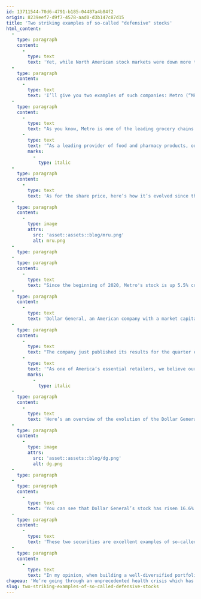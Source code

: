 ```yaml
---
id: 13711544-70d6-4791-b185-04487a4b84f2
origin: 8239eef7-d9f7-4578-aad0-d3b147c87d15
title: 'Two striking examples of so-called "defensive" stocks'
html_content:
  -
    type: paragraph
    content:
      -
        type: text
        text: 'Yet, while North American stock markets were down more than 30% from their peak, some stocks have not only withstood the downside well, but are now reaching historic highs. This is the definition of a truly defensive stock.'
  -
    type: paragraph
    content:
      -
        type: text
        text: 'I’ll give you two examples of such companies: Metro (“MRU”) and Dollar General (“DG”), two securities that we hold in our managed portfolios.'
  -
    type: paragraph
    content:
      -
        type: text
        text: "As you know, Metro is one of the leading grocery chains in Canada. In my opinion, it’s probably the best managed company in the industry in Canada, possibly in North America. During the crisis, Metro sales exploded upward. In its most recent quarter, which ended on March 14 (so with almost two weeks of the quarter affected by the pandemic), Metro's comparable store sales increased by 9.7%. In addition, during the conference call that followed the publication of these results, management indicated that same-store sales increased 25% in the month following the end of the most recent quarter. Despite higher spending due to government-mandated health standards, earnings per share were $0.69 in the quarter, up 20.4% from a year earlier. In the press release announcing these results, Mr. Eric La Flèche, President and Chief Executive Officer of Metro, wrote: "
      -
        type: text
        text: '“As a leading provider of food and pharmacy products, our teams are fully dedicated to serving the everyday essential needs of our customers safely and responsibly."'
        marks:
          -
            type: italic
  -
    type: paragraph
    content:
      -
        type: text
        text: 'As for the share price, here’s how it’s evolved since the beginning of the year compared to the Canadian stock market index (S&P/TSX):'
  -
    type: paragraph
    content:
      -
        type: image
        attrs:
          src: 'asset::assets::blog/mru.png'
          alt: mru.png
  -
    type: paragraph
  -
    type: paragraph
    content:
      -
        type: text
        text: "Since the beginning of 2020, Metro's stock is up 5.5% compared to a drop of 10.4% for the Canadian index. You’ll also notice that the stock did particularly well when the Canadian index fell the most, at the start of the pandemic. On March 23, when the Canadian index lost some 30% of its value, Metro stock fell only 3.3% since the beginning of 2020. You’ll also see that the Metro stock did much worse from the moment the stock market started to rebound from its lows."
  -
    type: paragraph
    content:
      -
        type: text
        text: 'Dollar General, an American company with a market capitalization of nearly US$46 billion, is a chain of over 16,000 stores in the United States. Like Dollarama, Dollar General stores offer low-priced merchandise, but the difference is that its offering is largely geared toward food. In addition, Dollar General stores are generally located in less affluent neighborhoods or in rural areas.'
  -
    type: paragraph
    content:
      -
        type: text
        text: "The company just published its results for the quarter ended May 1st. The period therefore gives us a good idea of the impact of the pandemic on the company’s results. The company's same-store sales for the period jumped an impressive 21.7% from a year earlier, and earnings per share increased 73.0%. Commenting on these results, the president of the company said, "
      -
        type: text
        text: '"As one of America’s essential retailers, we believe our unique brick-and-mortar footprint positions us well to continue delivering value and convenience for our customers, particularly at a time when they need us most."'
        marks:
          -
            type: italic
  -
    type: paragraph
    content:
      -
        type: text
        text: 'Here’s an overview of the evolution of the Dollar General’s stock price since the beginning of 2020 compared to the American S&P 500 index:'
  -
    type: paragraph
    content:
      -
        type: image
        attrs:
          src: 'asset::assets::blog/dg.png'
          alt: dg.png
  -
    type: paragraph
  -
    type: paragraph
    content:
      -
        type: text
        text: 'You can see that Dollar General’s stock has risen 16.6% since the start of the year while the S&P 500 Index is down 5.3%. At the worst of the decline, on March 23, the stock was down almost 10% since the start of 2020 compared to a drop of more than 30% for the American index.'
  -
    type: paragraph
    content:
      -
        type: text
        text: 'These two securities are excellent examples of so-called "defensive" stocks. Even under the most difficult economic conditions, people have to keep eating and many of them will favour discount stores.'
  -
    type: paragraph
    content:
      -
        type: text
        text: "In my opinion, when building a well-diversified portfolio, an investor should seek to have a good proportion in defensive securities. However, it shouldn't hold just those kinds of securities as they tend to do much worse when the economy is doing well and the stock markets are going up. This is the secret to healthy diversification."
chapeau: 'We’re going through an unprecedented health crisis which has resulted in an exceptional economic crisis. We’ve never seen the unemployment rate explode as seen in recent weeks. Not even during the Great Depression of the 1930s.'
slug: two-striking-examples-of-so-called-defensive-stocks
---
```

